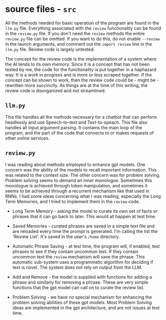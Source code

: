 # source files - `src`

All the methods needed for basic operation of the program are found in the `llm.py` file. Everything associated with the `review` functionality can be found in the `review.py` file. If you don't need the `review` methods the entire `review.py` file can be omitted. If you want to do this, do not enable `--review` in the launch arguments, and comment out the `import review` line in the `llm.py` file. Review code is largely untested.

The concept for the review code is the implementation of a system where the AI tends to its own memory. Since it is a concept that has not been tested by me, the code for the functionality is put together in a haphazard way. It is a work in progress and is more or less scraped together. If the concept can be shown to work, then the review code could be - might be - rewritten more succinctly. As things are at the time of this writing, the review code is disorganized and not streamlined. 

## `llm.py`

This file handles all the methods necessary for a chatbot that can perform headlessly and use Speech-to-text and Text-to-speach. This file also handles all input argument parsing. It contains the main loop of the program, and the part of the code that connects to or makes requests of other online services.

## `review.py`

I was reading about methods employed to enhance gpt models. One concern was the ability of the models to recall important information. This was related to the context size. The other concern was for problem solving. Problem solving seems to demand an inner monologue. Sometimes this monologue is achieved through token manipulation, and sometimes it seems to be achieved through a recurrent mechanism like that used in RNNs. I had some ideas concerning what I was reading, especially the Long Term Memories, and I tried to implement them in the `review` code.

- Long Term Memory - asking the model to curate its own set of facts or phrases that it can go back to later. This would all happen at test time.

- Saved Memories - curated phrases are saved in a simple text file and are reloaded every time the prompt is generated. I'm calling the list the 'Review List'. It's saved in the user's `/home` directory.

- Automatic Phrase Saving - at test time, the program will, if enabled, test phrases to see if they contain uncommon text. If they contain uncommon text the `review` mechanism will save the phrase. This automatic sub-system uses a programmatic algorithm for deciding if text is novel. The system does not rely on output from the LLM.

- Add and Remove - the model is supplied with functions for adding a phrase and similarly for removing a phrase. These are very simple functions that the gpt model can call on to curate the review list.

- Problem Solving - we have no special mechanism for enhancing the problem solving abilities of these gpt models. Most Problem Solving ideas are implemented in the gpt architecture, and are not issues at test time. 



